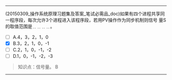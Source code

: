 ---
(20150309_操作系统原理习题集及答案_笔试必需品_doc)如果有四个进程共享同一程序段，每次允许3个进程进入该程序段，若用PV操作作为同步机制则信号
量S的取值范围是﹎﹎﹎﹎。
- [ ] A.4，3，2，1，0 
- [x] B.3，2，1，0，-1 
- [ ] C.2，1，0，-1，-2 
- [ ] D.1，0，-1，-2，-3

> 知识点：信号量。
> B

---